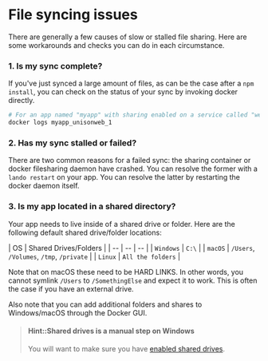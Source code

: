 File syncing issues
===================

There are generally a few causes of slow or stalled file sharing. Here are some workarounds and checks you can do in each circumstance.

### 1. Is my sync complete?

If you've just synced a large amount of files, as can be the case after a `npm install`, you can check on the status of your sync by invoking docker directly.

```bash
# For an app named "myapp" with sharing enabled on a service called "web"
docker logs myapp_unisonweb_1
```

### 2. Has my sync stalled or failed?

There are two common reasons for a failed sync: the sharing container or docker filesharing daemon have crashed. You can resolve the former with a `lando restart` on your app. You can resolve the latter by restarting the docker daemon itself.

### 3. Is my app located in a shared directory?

Your app needs to live inside of a shared drive or folder. Here are the following default shared drive/folder locations:

| OS | Shared Drives/Folders |
| -- | -- | -- |
| `Windows` | `C:\`  |
| `macOS` | `/Users`, `/Volumes`, `/tmp`, `/private` |
| `Linux` | `All the folders` |

Note that on macOS these need to be HARD LINKS. In other words, you cannot symlink `/Users` to `/SomethingElse` and expect it to work. This is often the case if you have an external drive.

Also note that you can add additional folders and shares to Windows/macOS through the Docker GUI.

> #### Hint::Shared drives is a manual step on Windows
>
>  You will want to make sure you have [enabled shared drives](https://docs.docker.com/docker-for-windows/#/shared-drives).
